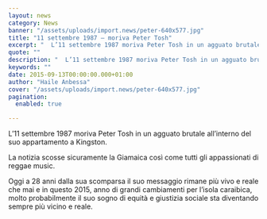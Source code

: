 ```yaml
---
layout: news
category: News
banner: "/assets/uploads/import.news/peter-640x577.jpg"
title: "11 settembre 1987 – moriva Peter Tosh"
excerpt: "  L’11 settembre 1987 moriva Peter Tosh in un agguato brutale all’interno del suo appartamento a Kingston. La notizia scosse sicuramente la Giamaica così come tutti gli appassionati di reggae music. Oggi a 28 anni dalla sua scomparsa il suo messaggio rimane più vivo e reale che mai e in questo 2015, anno di grandi [&hellip"
quote: ""
description: "  L’11 settembre 1987 moriva Peter Tosh in un agguato brutale all’interno del suo appartamento a Kingston. La notizia scosse sicuramente la Giamaica così come tutti gli appassionati di reggae music. Oggi a 28 anni dalla sua scomparsa il suo messaggio rimane più vivo e reale che mai e in questo 2015, anno di grandi [&hellip"
keywords: ""
date: 2015-09-13T00:00:00.000+01:00
author: "Haile Anbessa"
cover: "/assets/uploads/import.news/peter-640x577.jpg"
pagination:
  enabled: true

---
```


[](https://hotmc.com/wp-content/uploads/2015/09/peter.jpg)

L’11 settembre 1987 moriva Peter Tosh in un agguato brutale all’interno del suo appartamento a Kingston.

La notizia scosse sicuramente la Giamaica così come tutti gli appassionati di reggae music.

Oggi a 28 anni dalla sua scomparsa il suo messaggio rimane più vivo e reale che mai e in questo 2015, anno di grandi cambiamenti per l’isola caraibica, molto probabilmente il suo sogno di equità e giustizia sociale sta diventando sempre più vicino e reale.